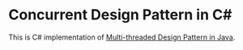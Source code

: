 # Concurrent Design Pattern in C#
This is C# implementation of [Multi-threaded Design Pattern in Java](https://www.amazon.co.jp/dp/4797331623/ref=cm_sw_r_tw_dp_U_x_uuIRBbC1C5Q3Z ).
